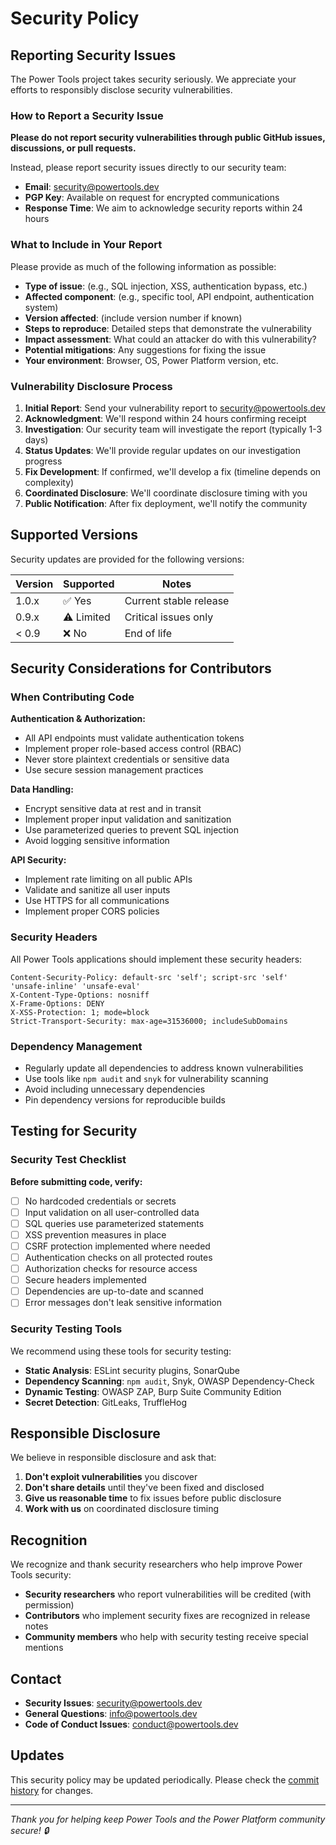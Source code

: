 # Security Policy

## Reporting Security Issues

The Power Tools project takes security seriously. We appreciate your efforts to responsibly disclose security vulnerabilities.

### How to Report a Security Issue

**Please do not report security vulnerabilities through public GitHub issues, discussions, or pull requests.**

Instead, please report security issues directly to our security team:

- **Email**: [security@powertools.dev](mailto:security@powertools.dev)
- **PGP Key**: Available on request for encrypted communications
- **Response Time**: We aim to acknowledge security reports within 24 hours

### What to Include in Your Report

Please provide as much of the following information as possible:

- **Type of issue**: (e.g., SQL injection, XSS, authentication bypass, etc.)
- **Affected component**: (e.g., specific tool, API endpoint, authentication system)
- **Version affected**: (include version number if known)
- **Steps to reproduce**: Detailed steps that demonstrate the vulnerability
- **Impact assessment**: What could an attacker do with this vulnerability?
- **Potential mitigations**: Any suggestions for fixing the issue
- **Your environment**: Browser, OS, Power Platform version, etc.

### Vulnerability Disclosure Process

1. **Initial Report**: Send your vulnerability report to security@powertools.dev
2. **Acknowledgment**: We'll respond within 24 hours confirming receipt
3. **Investigation**: Our security team will investigate the report (typically 1-3 days)
4. **Status Updates**: We'll provide regular updates on our investigation progress
5. **Fix Development**: If confirmed, we'll develop a fix (timeline depends on complexity)
6. **Coordinated Disclosure**: We'll coordinate disclosure timing with you
7. **Public Notification**: After fix deployment, we'll notify the community

## Supported Versions

Security updates are provided for the following versions:

| Version | Supported          | Notes |
|---------|--------------------|-------|
| 1.0.x   | ✅ Yes            | Current stable release |
| 0.9.x   | ⚠️ Limited        | Critical issues only |
| < 0.9   | ❌ No             | End of life |

## Security Considerations for Contributors

### When Contributing Code

**Authentication & Authorization:**
- All API endpoints must validate authentication tokens
- Implement proper role-based access control (RBAC)
- Never store plaintext credentials or sensitive data
- Use secure session management practices

**Data Handling:**
- Encrypt sensitive data at rest and in transit
- Implement proper input validation and sanitization
- Use parameterized queries to prevent SQL injection
- Avoid logging sensitive information

**API Security:**
- Implement rate limiting on all public APIs
- Validate and sanitize all user inputs
- Use HTTPS for all communications
- Implement proper CORS policies

### Security Headers

All Power Tools applications should implement these security headers:

```http
Content-Security-Policy: default-src 'self'; script-src 'self' 'unsafe-inline' 'unsafe-eval'
X-Content-Type-Options: nosniff
X-Frame-Options: DENY
X-XSS-Protection: 1; mode=block
Strict-Transport-Security: max-age=31536000; includeSubDomains
```

### Dependency Management

- Regularly update all dependencies to address known vulnerabilities
- Use tools like `npm audit` and `snyk` for vulnerability scanning
- Avoid including unnecessary dependencies
- Pin dependency versions for reproducible builds

## Testing for Security

### Security Test Checklist

**Before submitting code, verify:**

- [ ] No hardcoded credentials or secrets
- [ ] Input validation on all user-controlled data
- [ ] SQL queries use parameterized statements
- [ ] XSS prevention measures in place
- [ ] CSRF protection implemented where needed
- [ ] Authentication checks on all protected routes
- [ ] Authorization checks for resource access
- [ ] Secure headers implemented
- [ ] Dependencies are up-to-date and scanned
- [ ] Error messages don't leak sensitive information

### Security Testing Tools

We recommend using these tools for security testing:

- **Static Analysis**: ESLint security plugins, SonarQube
- **Dependency Scanning**: `npm audit`, Snyk, OWASP Dependency-Check
- **Dynamic Testing**: OWASP ZAP, Burp Suite Community Edition
- **Secret Detection**: GitLeaks, TruffleHog

## Responsible Disclosure

We believe in responsible disclosure and ask that:

1. **Don't exploit vulnerabilities** you discover
2. **Don't share details** until they've been fixed and disclosed
3. **Give us reasonable time** to fix issues before public disclosure
4. **Work with us** on coordinated disclosure timing

## Recognition

We recognize and thank security researchers who help improve Power Tools security:

- **Security researchers** who report vulnerabilities will be credited (with permission)
- **Contributors** who implement security fixes are recognized in release notes
- **Community members** who help with security testing receive special mentions

## Contact

- **Security Issues**: [security@powertools.dev](mailto:security@powertools.dev)
- **General Questions**: [info@powertools.dev](mailto:info@powertools.dev)
- **Code of Conduct Issues**: [conduct@powertools.dev](mailto:conduct@powertools.dev)

## Updates

This security policy may be updated periodically. Please check the [commit history](https://github.com/pwrtls/pwrtls/commits/main/SECURITY.md) for changes.

---

*Thank you for helping keep Power Tools and the Power Platform community secure! 🔒*
